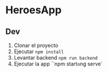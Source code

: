 # HeroesApp

## Dev

1. Clonar el proyecto
2. Ejecutar `npm install`
3. Levantar backend `npm run backend`
4. Ejecutar la app ``npm start` o `ng serve`
